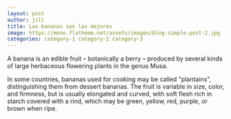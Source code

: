 ```yaml
---
layout: post
author: jill
title: Las bananas son las mejores
image: https://mono.flatheme.net/assets/images/blog-simple-post-2.jpg
categories: category-1 category-2 category-3
---
```

A banana is an edible fruit – botanically a berry – produced by several kinds
of large herbaceous flowering plants in the genus Musa.

In some countries, bananas used for cooking may be called "plantains",
distinguishing them from dessert bananas. The fruit is variable in size, color,
and firmness, but is usually elongated and curved, with soft flesh rich in
starch covered with a rind, which may be green, yellow, red, purple, or brown
when ripe.